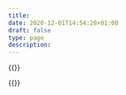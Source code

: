 ```yaml
---
title: 
date: 2020-12-01T14:54:28+01:00
draft: false
type: page
description: 
---
```

{{<rawhtml>}}
<div id="pricewell-4fcdf12f-8cbb-477e-97ed-ca912b52561c"></div>
<script>
    window.addEventListener('DOMContentLoaded', function () {
        var s = document.createElement('script');
        s.type = 'text/javascript';
        s.src = 'https://snippet.pricewell.io/4fcdf12f-8cbb-477e-97ed-ca912b52561c/pricewell.js';
        document.head.appendChild(s);
    });
</script>
{{</rawhtml>}}